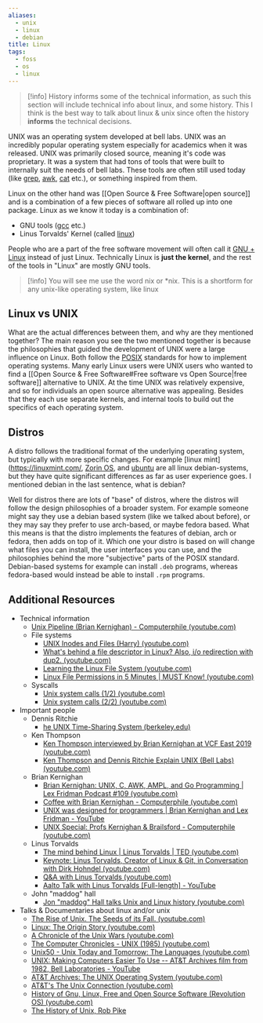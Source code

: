 ```yaml
---
aliases:
  - unix
  - linux
  - debian
title: Linux
tags:
  - foss
  - os
  - linux
---
```

>[!info]
> History informs some of the technical information, as such this section will include technical info about linux, and some history. This I think is the best way to talk about linux & unix since often the history **informs** the technical decisions.

UNIX was an operating system developed at bell labs. UNIX was an incredibly popular operating system especially for academics when it was released. UNIX was primarily closed source, meaning it's code was proprietary. It was a system that had tons of tools that were built to internally suit the needs of bell labs. These tools are often still used today (like [grep](https://www.gnu.org/software/grep/manual/grep.html), [awk](https://www.gnu.org/software/gawk/manual/gawk.html), [cat](https://www.gnu.org/software/coreutils/manual/html_node/cat-invocation.html#cat-invocation) etc.), or something inspired from them. 

Linux on the other hand was [[Open Source & Free Software|open source]] and is a combination of a few pieces of software all rolled up into one package. Linux as we know it today is a combination of:

- GNU tools ([gcc](https://gcc.gnu.org/) etc.)
- Linus Torvalds' Kernel (called [linux](https://github.com/torvalds/linux))

People who are a part of the free software movement will often call it [GNU + Linux](https://en.wikipedia.org/wiki/GNU/Linux_naming_controversy) instead of just Linux. Technically Linux is **just the kernel**, and the rest of the tools in "Linux" are mostly GNU tools.

>[!info]
>You will see me use the word nix or \*nix. This is a shortform for any unix-like operating system, like linux

## Linux vs UNIX
What are the actual differences between them, and why are they mentioned together? The main reason you see the two mentioned together is because the philosophies that guided the development of UNIX were a large influence on Linux. Both follow the [POSIX](https://pubs.opengroup.org/onlinepubs/9699919799.2018edition/) standards for how to implement operating systems. Many early Linux users were UNIX users who wanted to find a [[Open Source & Free Software#Free software vs Open Source|free software]] alternative to UNIX. At the time UNIX was relatively expensive, and so for individuals an open source alternative was appealing. Besides that they each use separate kernels, and internal tools to build out the specifics of each operating system.

## Distros
A distro follows the traditional format of the underlying operating system, but typically with more specific changes. For example [linux mint](https://linuxmint.com/, [Zorin OS](https://zorin.com/os/), and [ubuntu](https://ubuntu.com/) are all linux debian-systems, but they have quite significant differences as far as user experience goes. I mentioned debian in the last sentence, what is debian?

Well for distros there are lots of "base" of distros, where the distros will follow the design philosophies of a broader system. For example someone might say they use a debian based system (like we talked about before), or they may say they prefer to use arch-based, or maybe fedora based. What this means is that the distro implements the features of debian, arch or fedora, then adds on top of it. Which one your distro is based on will change what files you can install, the user interfaces you can use, and the philosophies behind the more "subjective" parts of the POSIX standard. Debian-based systems for example can install `.deb` programs, whereas fedora-based would instead be able to install `.rpm` programs. 

## Additional Resources
- Technical information
	- [Unix Pipeline (Brian Kernighan) - Computerphile (youtube.com)](https://www.youtube.com/watch?v=bKzonnwoR2I)
	- File systems
		- [UNIX Inodes and Files (Harry) (youtube.com)](https://www.youtube.com/watch?v=3P8n1uC0tyI)
		- [What's behind a file descriptor in Linux? Also, i/o redirection with dup2. (youtube.com)](https://www.youtube.com/watch?v=rW_NV6rf0rM)
		- [Learning the Linux File System (youtube.com)](https://www.youtube.com/watch?v=HIXzJ3Rz9po)
		- [Linux File Permissions in 5 Minutes | MUST Know! (youtube.com)](https://www.youtube.com/watch?v=LnKoncbQBsM)
	- Syscalls
		- [Unix system calls (1/2) (youtube.com)](https://www.youtube.com/watch?v=xHu7qI1gDPA)
		- [Unix system calls (2/2) (youtube.com)](https://www.youtube.com/watch?v=2DrjQBL5FMU)
- Important people
	- Dennis Ritchie
		- [he UNIX Time-Sharing System (berkeley.edu)](https://dsf.berkeley.edu/cs262/unix.pdf)
	- Ken Thompson
		- [Ken Thompson interviewed by Brian Kernighan at VCF East 2019 (youtube.com)](https://www.youtube.com/watch?v=EY6q5dv_B-o)
		- [Ken Thompson and Dennis Ritchie Explain UNIX (Bell Labs) (youtube.com)](https://www.youtube.com/watch?v=JoVQTPbD6UY)
	- Brian Kernighan
		- [Brian Kernighan: UNIX, C, AWK, AMPL, and Go Programming | Lex Fridman Podcast #109 (youtube.com)](https://www.youtube.com/watch?v=O9upVbGSBFo)
		- [Coffee with Brian Kernighan - Computerphile (youtube.com)](https://www.youtube.com/watch?v=GNyQxXw_oMQ)
		- [UNIX was designed for programmers | Brian Kernighan and Lex Fridman - YouTube](https://www.youtube.com/watch?v=v0ON23Y4W68)
		- [UNIX Special: Profs Kernighan & Brailsford - Computerphile (youtube.com)](https://www.youtube.com/watch?v=vT_J6xc-Az0)
	- Linus Torvalds
		- [The mind behind Linux | Linus Torvalds | TED (youtube.com)](https://www.youtube.com/watch?v=o8NPllzkFhE)
		- [Keynote: Linus Torvalds, Creator of Linux & Git, in Conversation with Dirk Hohndel (youtube.com)](https://www.youtube.com/watch?v=OvuEYtkOH88)
		- [Q&A with Linus Torvalds (youtube.com)](https://www.youtube.com/watch?v=7SofmXIYvGM)
		- [Aalto Talk with Linus Torvalds [Full-length] - YouTube](https://www.youtube.com/watch?v=MShbP3OpASA)
	- John "maddog" hall
		- [Jon "maddog" Hall talks Unix and Linux history (youtube.com)](https://www.youtube.com/watch?v=EZMA3Ge144U)
- Talks & Documentaries about linux and/or unix
	- [The Rise of Unix. The Seeds of its Fall. (youtube.com)](https://www.youtube.com/watch?v=HADp3emVABg)
	- [Linux: The Origin Story (youtube.com)](https://www.youtube.com/watch?v=s7u7jBwIocU)
	- [A Chronicle of the Unix Wars (youtube.com)](https://www.youtube.com/watch?v=Ffh3DRFzRL0)
	- [The Computer Chronicles - UNIX (1985) (youtube.com)](https://www.youtube.com/watch?v=0DdoGPav3fc)
	- [Unix50 - Unix Today and Tomorrow: The Languages (youtube.com)](https://www.youtube.com/watch?v=xnCgoEyz31M)
	- [UNIX: Making Computers Easier To Use -- AT&T Archives film from 1982, Bell Laboratories - YouTube](https://www.youtube.com/watch?v=XvDZLjaCJuw)
	- [AT&T Archives: The UNIX Operating System (youtube.com)](https://www.youtube.com/watch?v=tc4ROCJYbm0)
	- [AT&T's The Unix Connection (youtube.com)](https://www.youtube.com/watch?v=JJlz0JIbHt8)
	- [History of Gnu, Linux, Free and Open Source Software (Revolution OS) (youtube.com)](https://www.youtube.com/watch?v=vjMZssWMweA)
	- [The History of Unix, Rob Pike](https://youtu.be/_2NI6t2r_Hs?si=FV5i3UIYxLHOlP7u&t=220)
